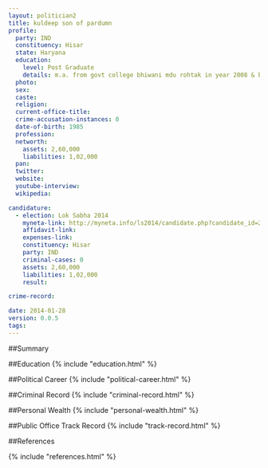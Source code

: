 ```yaml
---
layout: politician2
title: kuldeep son of pardumn
profile: 
  party: IND
  constituency: Hisar
  state: Haryana
  education: 
    level: Post Graduate
    details: m.a. from govt college bhiwani mdu rohtak in year 2008 & b.ed. hiteari college madola bhiwani mdu rohtak in  2009
  photo: 
  sex: 
  caste: 
  religion: 
  current-office-title: 
  crime-accusation-instances: 0
  date-of-birth: 1985
  profession: 
  networth: 
    assets: 2,60,000
    liabilities: 1,02,000
  pan: 
  twitter: 
  website: 
  youtube-interview: 
  wikipedia: 

candidature: 
  - election: Lok Sabha 2014
    myneta-link: http://myneta.info/ls2014/candidate.php?candidate_id=2014
    affidavit-link: 
    expenses-link: 
    constituency: Hisar 
    party: IND
    criminal-cases: 0
    assets: 2,60,000
    liabilities: 1,02,000
    result:  

crime-record: 

date: 2014-01-28
version: 0.0.5
tags: 
---
```

##Summary


##Education
{% include "education.html" %}


##Political Career
{% include "political-career.html" %}


##Criminal Record
{% include "criminal-record.html" %}


##Personal Wealth
{% include "personal-wealth.html" %}


##Public Office Track Record
{% include "track-record.html" %}


##References


{% include "references.html" %}